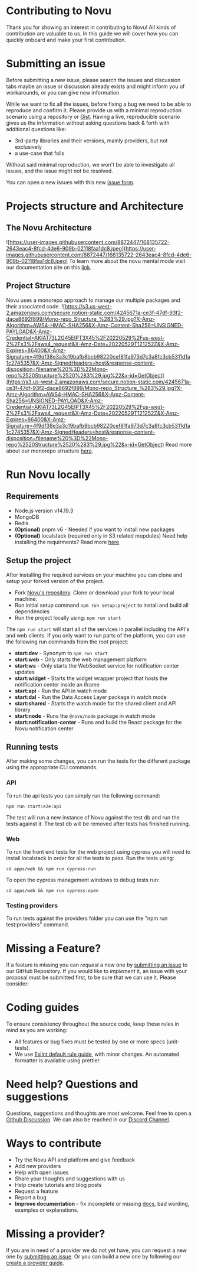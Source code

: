 # Contributing to Novu

Thank you for showing an interest in contributing to Novu! All kinds of contribution are valuable to us. In this guide we will cover how you can quickly onboard and make your first contribution.

# Submitting an issue

Before submitting a new issue, please search the issues and discussion tabs maybe an issue or discussion already exists and might inform you of workarounds, or you can give new information.

While we want to fix all the issues, before fixing a bug we need to be able to reproduce and confirm it. Please provide us with a minimal reproduction scenario using a repository or [Gist](https://gist.github.com/). Having a live, reproducible scenario gives us the information without asking questions back & forth with additional questions like:

- 3rd-party libraries and their versions, mainly providers, but not exclusively
- a use-case that fails

Without said minimal reproduction, we won't be able to investigate all issues, and the issue might not be resolved.

You can open a new issues with this new [issue form](https://github.com/novuhq/novu/issues/new).

# Projects structure and Architecture
## The Novu Architecture
![https://user-images.githubusercontent.com/8872447/168135722-2643eac4-8fcd-4de6-909b-02118faa1dc8.jpeg](https://user-images.githubusercontent.com/8872447/168135722-2643eac4-8fcd-4de6-909b-02118faa1dc8.jpeg)
To learn more about the novu mental mode visit our documentation site on this [link](https://docs.novu.co/docs/overview/architecture).

## Project Structure
Novu uses a monorepo approach to manage our multiple packages and their associated code.
![https://s3.us-west-2.amazonaws.com/secure.notion-static.com/4245671a-ce3f-47df-93f2-dace8692f899/Mono-repo_Structure_%283%29.jpg?X-Amz-Algorithm=AWS4-HMAC-SHA256&X-Amz-Content-Sha256=UNSIGNED-PAYLOAD&X-Amz-Credential=AKIAT73L2G45EIPT3X45%2F20220529%2Fus-west-2%2Fs3%2Faws4_request&X-Amz-Date=20220529T121252Z&X-Amz-Expires=86400&X-Amz-Signature=4f9df38e3a3c19bafb8bcb98220cef81fa973d7c3a8fc3cb5311d1a1c2745357&X-Amz-SignedHeaders=host&response-content-disposition=filename%20%3D%22Mono-repo%2520Structure%2520%283%29.jpg%22&x-id=GetObject](https://s3.us-west-2.amazonaws.com/secure.notion-static.com/4245671a-ce3f-47df-93f2-dace8692f899/Mono-repo_Structure_%283%29.jpg?X-Amz-Algorithm=AWS4-HMAC-SHA256&X-Amz-Content-Sha256=UNSIGNED-PAYLOAD&X-Amz-Credential=AKIAT73L2G45EIPT3X45%2F20220529%2Fus-west-2%2Fs3%2Faws4_request&X-Amz-Date=20220529T121252Z&X-Amz-Expires=86400&X-Amz-Signature=4f9df38e3a3c19bafb8bcb98220cef81fa973d7c3a8fc3cb5311d1a1c2745357&X-Amz-SignedHeaders=host&response-content-disposition=filename%20%3D%22Mono-repo%2520Structure%2520%283%29.jpg%22&x-id=GetObject)
Read more about our monorepo structure [here](https://novuhq.notion.site/Monorepo-structure-b34ab7edac334e6f9a5fe457cae3c530).

# Run Novu locally
## Requirements
- Node.js version v14.19.3
- MongoDB
- Redis
- **(Optional)** pnpm v6 - Needed if you want to install new packages
- **(Optional)** localstack (required only in S3 related mopdules)
Need help installing the requirments? Read more [here](https://www.notion.so/novuhq/Dev-Machine-Setup-98d274c80fa249b0b0be75b9a7a72acb#a0e6bf0db22f46d8a2677692f986e366)

## Setup the project
After installing the required services on your machine you can clone and setup your forked version of the project. 

- Fork [Novu's repository](https://github.com/novuhq/novu). Clone or download your fork to your local machine.
- Run initial setup command `npm run setup:project` to install and build all dependencies
- Run the project locally using: `npm run start`

The `npm run start` will start all of the services in parallel including the API's and web clients.
If you only want to run parts of the platform, you can use the following run commands from the root project:

- **start:dev** - Synonym to `npm run start`
- **start:web** - Only starts the web management platform
- **start:ws** - Only starts the WebSocket service for notification center updates
- **start:widget** - Starts the widget wrapper project that hosts the notification center inside an iframe
- **start:api** - Run the API in watch mode
- **start:dal** - Run the Data Access Layer package in watch mode
- **start:shared** - Starts the watch mode for the shared client and API library
- **start:node** - Runs the `@novu/node` package in watch mode
- **start:notification-center** - Runs and build the React package for the Novu notification center

## Running tests

After making some changes, you can run the tests for the different package using the appropriate CLI commands.

### API
To run the api tests you can simply run the following command:
```shell
npm run start:e2e:api
```
The test will run a new instance of Novu against the test db and run the tests against it. The test db will be removed after tests has finished running.

### Web
To run the front end tests for the web project using cypress you will need to install localstack in order for all the tests to pass.
Run the tests using: 
```shell
cd apps/web && npm run cypress:run
```

To open the cypress management windows to debug tests run: 
```shell
cd apps/web && npm run cypress:open
```

### Testing providers
To run tests against the providers folder you can use the "npm run test:providers" command. 

# Missing a Feature?

If a feature is missing you can _request_ a new one by [submitting an issue](#submitting-an-issue) to our GitHub Repository.
If you would like to _implement_ it, an issue with your proposal must be submitted first, to be sure that we can use it. Please consider:


# Coding guides

To ensure consistency throughout the source code, keep these rules in mind as you are working:
- All features or bug fixes must be tested by one or more specs (unit-tests).
- We use [Eslint default rule guide](https://eslint.org/docs/rules/), with minor changes. An automated formatter is available using prettier.

# Need help? Questions and suggestions

Questions, suggestions and thoughts are most welcome. Feel free to open a [Github Discussion](https://github.com/novuhq/novu/discussions). We can also be reached in our [Discord Channel](https://discord.gg/heTZ9zJd).

# Ways to contribute

- Try the Novu API and platform and give feedback
- Add new providers
- Help with open issues
- Share your thoughts and suggestions with us
- Help create tutorials and blog posts
- Request a feature
- Report a bug
- **Improve documentation** - fix incomplete or missing [docs](https://docs.novu.co/), bad wording, examples or explanations.


# Missing a provider?

If you are in need of a provider we do not yet have, you can request a new one by [submitting an issue](#submitting-an-issue). Or you can build a new one by following our [create a provider guide](https://docs.novu.co/docs/community/create-provider).
